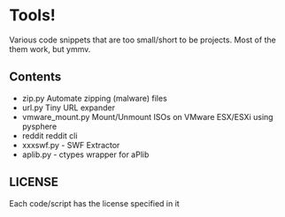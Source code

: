 # Tools!
Various code snippets that are too small/short to be projects. 
Most of the them work, but ymmv.

## Contents
* zip.py Automate zipping (malware) files
* url.py Tiny URL expander
* vmware_mount.py Mount/Unmount ISOs on VMware ESX/ESXi using pysphere
* reddit reddit cli
* xxxswf.py  - SWF Extractor
* aplib.py - ctypes wrapper for aPlib

## LICENSE
Each code/script has the license specified in it
